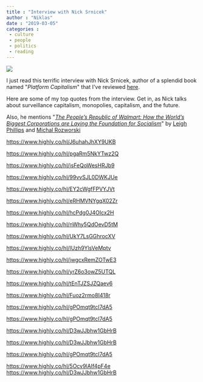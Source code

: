 ```yaml
---
title : "Interview with Nick Srnicek"
author : "Niklas"
date : "2019-03-05"
categories : 
 - culture
 - people
 - politics
 - reading
---
```


![](https://niklasblog.com/wp-content/enjoy-capitalism-1301-2.jpg)

I just read this terrific interview with Nick Srnicek, author of a splendid book named "_Platform Capitalism_" that I've reviewed [here](https://niklasblog.com/?p=21992).

Here are some of my top quotes from the interview. Get in, as Nick talks about surveillance capitalism, monopolies, capitalism, and the future.

Also, he mentions "_[The People’s Republic of Walmart: How the World’s Biggest Corporations are Laying the Foundation for Socialism](https://www.versobooks.com/books/2822-the-people-s-republic-of-walmart)_" by [Leigh Phillips](https://www.versobooks.com/authors/2304-leigh-phillips) and [Michal Rozworski](https://www.versobooks.com/authors/2305-michal-rozworski)  

https://www.highly.co/hl/J6uhahJhXY9UKB

https://www.highly.co/hl/pgaRm5NkYTwz2Q

https://www.highly.co/hl/jsFeQoWesHRJb9

https://www.highly.co/hl/99vvSJL0DWKJUe

https://www.highly.co/hl/EY2cWgfFPVYJVt

https://www.highly.co/hl/eRHMVNYgqX02Zr

https://www.highly.co/hl/hcPdg0J4OIcx2H

https://www.highly.co/hl/nWhy5QdOevD5tM

https://www.highly.co/hl/UkY7LsGGhrocXV

https://www.highly.co/hl/IUzh9YlsVeMptv

https://www.highly.co/hl/jwgcxRemZOTwE3

https://www.highly.co/hl/yrZ6o3owZ5UTQL

https://www.highly.co/hl/tEnTJZSJZQaev6

https://www.highly.co/hl/Fuoz2rmo8I418r

https://www.highly.co/hl/gPOmqt9tcI7dA5

https://www.highly.co/hl/gPOmqt9tcI7dA5

  
https://www.highly.co/hl/D3wJJbhw1GbHrB  
  

https://www.highly.co/hl/D3wJJbhw1GbHrB

https://www.highly.co/hl/gPOmqt9tcI7dA5

  
https://www.highly.co/hl/5Ocv9lAIf4pF4e  
https://www.highly.co/hl/D3wJJbhw1GbHrB
